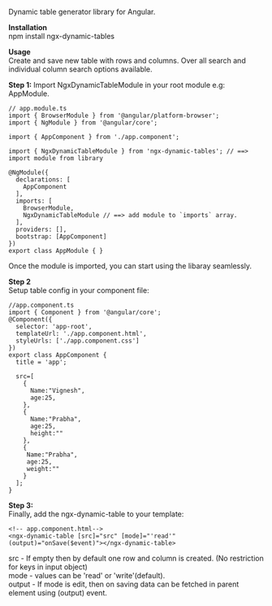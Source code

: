 Dynamic table generator library for Angular.

**Installation**<br/>
 npm install ngx-dynamic-tables


**Usage**<br/>
 Create and save new table with rows and columns. Over all search and individual column search options available.

**Step 1:**
Import NgxDynamicTableModule in your root module e.g: AppModule.

```
// app.module.ts
import { BrowserModule } from '@angular/platform-browser';
import { NgModule } from '@angular/core';

import { AppComponent } from './app.component';

import { NgxDynamicTableModule } from 'ngx-dynamic-tables'; // ==> import module from library

@NgModule({
  declarations: [
    AppComponent
  ],
  imports: [
    BrowserModule,
    NgxDynamicTableModule // ==> add module to `imports` array.
  ],
  providers: [],
  bootstrap: [AppComponent]
})
export class AppModule { } 
```
Once the module is imported, you can start using the libaray seamlessly.

**Step 2**<br/>
Setup table config in your component file:

```
//app.component.ts
import { Component } from '@angular/core';
@Component({
  selector: 'app-root',
  templateUrl: './app.component.html',
  styleUrls: ['./app.component.css']
})
export class AppComponent {
  title = 'app';

  src=[
    {
      Name:"Vignesh",
      age:25,
    },
    {
      Name:"Prabha",
      age:25,
      height:""
    },   
    {
     Name:"Prabha",
     age:25,
     weight:""
    }
  ];
}
```

**Step 3:**<br/>
Finally, add the ngx-dynamic-table to your template:

```
<!-- app.component.html-->
<ngx-dynamic-table [src]="src" [mode]="'read'" (output)="onSave($event)"></ngx-dynamic-table>
```

src - If empty then by default one row and column is created. (No restriction for keys in input object)<br/>
mode - values can be 'read' or 'write'(default).<br/>
output - If mode is edit, then on saving data can be fetched in parent element using (output) event.<br/>

